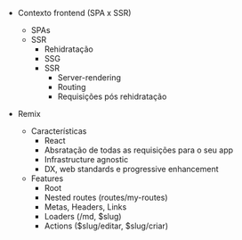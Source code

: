 - Contexto frontend (SPA x SSR)
  - SPAs
  - SSR
    - Rehidratação
    - SSG
    - SSR
      - Server-rendering
      - Routing
      - Requisições pós rehidratação

- Remix
  - Características
    - React
    - Absratação de todas as requisições para o seu app
    - Infrastructure agnostic
    - DX, web standards e progressive enhancement
  - Features
    - Root
    - Nested routes (routes/my-routes)
    - Metas, Headers, Links
    - Loaders (/md, $slug)
    - Actions ($slug/editar, $slug/criar)